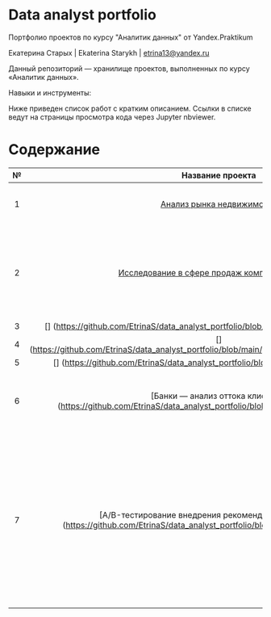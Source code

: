 # Data analyst portfolio
Портфолио проектов по курсу "Аналитик данных" от Yandex.Praktikum

Екатерина Старых | Ekaterina Starykh | etrina13@yandex.ru

Данный репозиторий — хранилище проектов, выполненных по курсу «Аналитик данных».

Навыки и инструменты: 

Ниже приведен список работ с кратким описанием. Ссылки в списке ведут на страницы просмотра кода через Jupyter nbviewer.

# Содержание

| № | Название проекта  | Описание проекта   |
| :---:   | :---: | :---: |
| 1 | [Анализ рынка недвижимости](https://github.com/EtrinaS/data_analyst_portfolio/blob/main/projects/1_flats.ipynb)   | Оценка степени влияния на цену различных параметров объекта недвижимости  |
| 2 | [Исследование в сфере продаж компьютерных игр](https://github.com/EtrinaS/data_analyst_portfolio/blob/main/projects/2_games.ipynb) | Анализ исторических данных о продажах и рейтингах игр с целью формулирования рекомендаций по планированию рекламной кампании игрового онлайн-магазина|
| 3 | [] (https://github.com/EtrinaS/data_analyst_portfolio/blob/main/projects/3_ltv%2Croi.ipynb) | |
| 4 | [] (https://github.com/EtrinaS/data_analyst_portfolio/blob/main/projects/4_resheniy_v_business.ipynb) | |
| 5 | [] (https://github.com/EtrinaS/data_analyst_portfolio/blob/main/projects/5_visual.ipynb) | |
| 6 | [Банки — анализ оттока клиентов] (https://github.com/EtrinaS/data_analyst_portfolio/blob/main/projects/6_banki.ipynb) | Анализ клиентов регионального банка и выделение сегментов клиентов, которые склонны уходить из банка|
| 7 | [A/B-тестирование внедрения рекомендательной системы] (https://github.com/EtrinaS/data_analyst_portfolio/blob/main/projects/7_AB.ipynb) | Оценка результатов A/B-теста recommender_system_test на основе датасета с действиями пользователей, технического задания и нескольких вспомогательных датасетов (календарь маркетинговых событий на 2020 год, таблица участников тестов, пользователи, зарегистрировавшиеся с 7 по 21 декабря 2020 года) |
